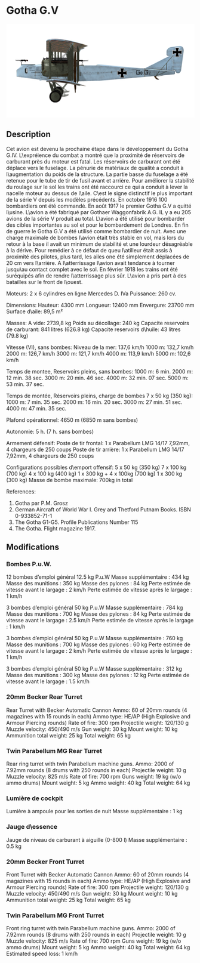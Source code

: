 # Gotha G.V

![gothag5](../images/gothag5.png)

## Description

Cet avion est devenu la prochaine étape dans le développement du Gotha G.IV. L\expréience du combat a montré que la proximité de réservoirs de carburant près du moteur est fatal. Les réservoirs de carburant ont été déplace vers le fuselage. La pénurie de matériaux de qualité a conduit à l\augmentation du poids de la structure. La partie basse du fuselage a été retenue pour le tube de tir de fusil avant et arrière. Pour améliorer la stabilité du roulage sur le sol les trains ont été raccourci ce qui a conduit à lever la nacelle moteur au dessus de l\aile. C\est le signe distinctif le plus important de la série V depuis les modèles précédents. En octobre 1916 100 bombardiers ont été commandé. En août 1917 le premier Gotha G.V a quitté l\usine. L\avion a été fabriqué par Gothaer Waggonfabrik A.G. IL y a eu 205 avions de la série V produit au total.
L\avion a été utilisé pour bombarder des cibles importantes au sol et pour le bombardement de Londres. En fin de guerre le Gotha G.V a été utilisé comme bombardier de nuit. 
Avec une charge maximale de bombes l\avion était très stable en vol, mais lors du retour à la base il avait un minimum de stabilité et une lourdeur désagréable à la dérive. Pour remédier à ce défaut de queu l\atilleur était assis à proximité des pilotes, plus tard, les ailes one été simplement déplacées de 20 cm vers l\arrière. A l\atterrissage l\avion avait tendance à tourner jusqu\au contact complet avec le sol. En février 1918 les trains ont été suréquipés afin de rendre l\atterrissage plus sûr. L\avion a pris part à des batailles sur le front de l\ouest.


Moteurs: 2 х 6 cylindres en ligne Mercedes D. IVa
Puissance: 260 cv.

Dimensions:
Hauteur: 4300 mm
Longueur: 12400 mm
Envergure: 23700 mm
Surface d\aile: 89,5 m²

Masses:
A vide: 2739,8 kg 
Poids au décollage: 240 kg
Capacite reservoirs de carburant: 841 litres (626.8 kg)
Capacite reservoirs d\huile: 43 litres (79.8 kg) 

Vitesse (VI), sans bombes:
Niveau de la mer: 137,6 km/h
1000 m: 132,7 km/h
2000 m: 126,7 km/h
3000 m: 121,7 km/h
4000 m: 113,9 km/h
5000 m: 102,6 km/h

Temps de montee, Reservoirs pleins, sans bombes:
1000 m: 6 min.
2000 m: 12 min. 38 sec.
3000 m: 20 min. 46 sec.
4000 m: 32 min. 07 sec.
5000 m: 53 min. 37 sec.

Temps de montée, Réservoirs pleins, charge de bombes 7 x 50 kg (350 kg):
1000 m: 7 min. 35 sec.
2000 m: 16 min. 20 sec.
3000 m: 27 min. 51 sec.
4000 m: 47 min. 35 sec.

Plafond opérationnel: 4650 m (6850 m sans bombes)

Autonomie: 5 h. (7 h. sans bombes)

Armement défensif:
Poste de tir frontal: 1 х Parabellum LMG 14/17 7,92mm, 4 chargeurs de 250 coups
Poste de tir arrière: 1 х Parabellum LMG 14/17 7,92mm, 4 chargeurs de 250 coups

Configurations possibles d\emport offensif:
5 x 50 kg (350 kg)
7 x 100 kg (700 kg)
4 x 100 kg (400 kg)
1 x 300 kg + 4 x 100kg (700 kg)
1 x 300 kg (300 kg)
Masse de bombe maximale: 700kg in total

References:
1) Gotha par P.M. Grosz
2) German Aircraft of World War I. Grey and Thetford Putnam Books. ISBN  0-933852-71-1
3) The Gotha G1-G5. Profile Publications Number 115
4) The Gotha. Flight magazine 1917.

## Modifications


### Bombes P.u.W.

12 bombes d’emploi général 12.5 kg P.u.W
Masse supplémentaire : 434 kg
Masse des munitions : 350 kg
Masse des pylones : 84 kg
Perte estimée de vitesse avant le largage : 2 km/h
Perte estimée de vitesse après le largage : 1 km/h

3 bombes d’emploi général 50 kg P.u.W
Masse supplémentaire : 784 kg
Masse des munitions : 700 kg
Masse des pylones : 84 kg
Perte estimée de vitesse avant le largage : 2.5 km/h
Perte estimée de vitesse après le largage : 1 km/h

3 bombes d’emploi général 50 kg P.u.W
Masse supplémentaire : 760 kg
Masse des munitions : 700 kg
Masse des pylones : 60 kg
Perte estimée de vitesse avant le largage : 2 km/h
Perte estimée de vitesse après le largage : 1 km/h

3 bombes d’emploi général 50 kg P.u.W
Masse supplémentaire : 312 kg
Masse des munitions : 300 kg
Masse des pylones : 12 kg
Perte estimée de vitesse avant le largage : 1.5 km/h


### 20mm Becker Rear Turret

Rear Turret with Becker Automatic Cannon
Ammo: 60 of 20mm rounds (4 magazines with 15 rounds in each)
Ammo type: HE/AP (High Explosive and Armour Piercing rounds)
Rate of fire: 300 rpm
Projectile weight: 120/130 g
Muzzle velocity: 450/490 m/s
Gun weight: 30 kg
Mount weight: 10 kg
Ammunition total weight: 25 kg
Total weight: 65 kg


### Twin Parabellum MG Rear Turret

Rear ring turret with twin Parabellum machine guns.
Ammo: 2000 of 7.92mm rounds (8 drums with 250 rounds in each)
Projectile weight: 10 g
Muzzle velocity: 825 m/s
Rate of fire: 700 rpm
Guns weight: 19 kg (w/o ammo drums)
Mount weight: 5 kg
Ammo weight: 40 kg
Total weight: 64 kg


### Lumière de cockpit

Lumière à ampoule pour les sorties de nuit
Masse supplémentaire : 1 kg


### Jauge d\essence

Jauge de niveau de carburant à aiguille (0-800 l)
Masse supplémentaire : 0.5 kg


### 20mm Becker Front Turret

Front Turret with Becker Automatic Cannon
Ammo: 60 of 20mm rounds (4 magazines with 15 rounds in each)
Ammo type: HE/AP (High Explosive and Armour Piercing rounds)
Rate of fire: 300 rpm
Projectile weight: 120/130 g
Muzzle velocity: 450/490 m/s
Gun weight: 30 kg
Mount weight: 10 kg
Ammunition total weight: 25 kg
Total weight: 65 kg


### Twin Parabellum MG Front Turret

Front ring turret with twin Parabellum machine guns.
Ammo: 2000 of 7.92mm rounds (8 drums with 250 rounds in each)
Projectile weight: 10 g
Muzzle velocity: 825 m/s
Rate of fire: 700 rpm
Guns weight: 19 kg (w/o ammo drums)
Mount weight: 5 kg
Ammo weight: 40 kg
Total weight: 64 kg
Estimated speed loss: 1 km/h
